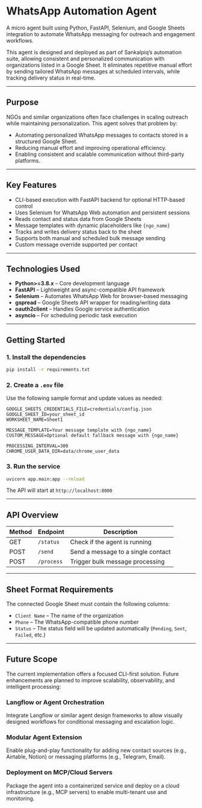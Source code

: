 # WhatsApp Automation Agent

A micro agent built using Python, FastAPI, Selenium, and Google Sheets integration to automate WhatsApp messaging for outreach and engagement workflows.

This agent is designed and deployed as part of Sankalpiq’s automation suite, allowing consistent and personalized communication with organizations listed in a Google Sheet. It eliminates repetitive manual effort by sending tailored WhatsApp messages at scheduled intervals, while tracking delivery status in real-time.

---

## Purpose

NGOs and similar organizations often face challenges in scaling outreach while maintaining personalization. This agent solves that problem by:

* Automating personalized WhatsApp messages to contacts stored in a structured Google Sheet.
* Reducing manual effort and improving operational efficiency.
* Enabling consistent and scalable communication without third-party platforms.

---

## Key Features

* CLI-based execution with FastAPI backend for optional HTTP-based control
* Uses Selenium for WhatsApp Web automation and persistent sessions
* Reads contact and status data from Google Sheets
* Message templates with dynamic placeholders like `{ngo_name}`
* Tracks and writes delivery status back to the sheet
* Supports both manual and scheduled bulk message sending
* Custom message override supported per contact

---

## Technologies Used

* **Python>=3.8.x** – Core development language
* **FastAPI** – Lightweight and async-compatible API framework
* **Selenium** – Automates WhatsApp Web for browser-based messaging
* **gspread** – Google Sheets API wrapper for reading/writing data
* **oauth2client** – Handles Google service authentication
* **asyncio** – For scheduling periodic task execution

---

## Getting Started

### 1. Install the dependencies

```bash
pip install -r requirements.txt
```

### 2. Create a `.env` file

Use the following sample format and update values as needed:

```env
GOOGLE_SHEETS_CREDENTIALS_FILE=credentials/config.json
GOOGLE_SHEET_ID=your_sheet_id
WORKSHEET_NAME=Sheet1

MESSAGE_TEMPLATE=Your message template with {ngo_name}
CUSTOM_MESSAGE=Optional default fallback message with {ngo_name}

PROCESSING_INTERVAL=300
CHROME_USER_DATA_DIR=data/chrome_user_data
```

### 3. Run the service

```bash
uvicorn app.main:app --reload
```

The API will start at `http://localhost:8000`

---

## API Overview

| Method | Endpoint   | Description                        |
| ------ | ---------- | ---------------------------------- |
| GET    | `/status`  | Check if the agent is running      |
| POST   | `/send`    | Send a message to a single contact |
| POST   | `/process` | Trigger bulk message processing    |

---

## Sheet Format Requirements

The connected Google Sheet must contain the following columns:

* `Client Name` – The name of the organization
* `Phone` – The WhatsApp-compatible phone number
* `Status` – The status field will be updated automatically (`Pending`, `Sent`, `Failed`, etc.)

---

## Future Scope

The current implementation offers a focused CLI-first solution. Future enhancements are planned to improve scalability, observability, and intelligent processing:
 
### Langflow or Agent Orchestration

Integrate Langflow or similar agent design frameworks to allow visually designed workflows for conditional messaging and escalation logic.

### Modular Agent Extension

Enable plug-and-play functionality for adding new contact sources (e.g., Airtable, Notion) or messaging platforms (e.g., Telegram, Email).

### Deployment on MCP/Cloud Servers

Package the agent into a containerized service and deploy on a cloud infrastructure (e.g., MCP servers) to enable multi-tenant use and monitoring.

